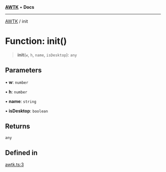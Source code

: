 [**AWTK**](../README.md) • **Docs**

***

[AWTK](../globals.md) / init

# Function: init()

> **init**(`w`, `h`, `name`, `isDesktop`): `any`

## Parameters

• **w**: `number`

• **h**: `number`

• **name**: `string`

• **isDesktop**: `boolean`

## Returns

`any`

## Defined in

[awtk.ts:3](https://github.com/zlgopen/awtk-binding/blob/b1e618d759250c07a8449fe21dad19c89a7f6c51/tools/code_gen/js/output/awtk.ts#L3)
